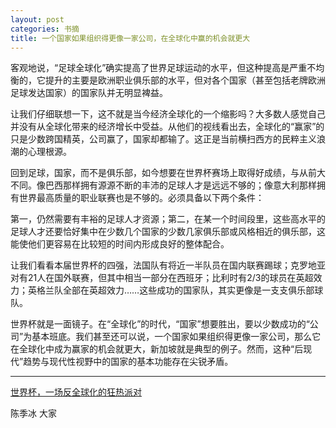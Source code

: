 ```yaml
---
layout: post
categories: 书摘
title: 一个国家如果组织得更像一家公司，在全球化中赢的机会就更大
---
```


客观地说，“足球全球化”确实提高了世界足球运动的水平，但这种提高是严重不均衡的，它提升的主要是欧洲职业俱乐部的水平，但对各个国家（甚至包括老牌欧洲足球发达国家）的国家队并无明显裨益。

让我们仔细联想一下，这不就是当今经济全球化的一个缩影吗？大多数人感觉自己并没有从全球化带来的经济增长中受益。从他们的视线看出去，全球化的“赢家”的只是少数跨国精英，公司赢了，国家却都输了。这正是当前横扫西方的民粹主义浪潮的心理根源。

回到足球，国家，而不是俱乐部，如今想要在世界杯赛场上取得好成绩，与从前大不同。像巴西那样拥有源源不断的丰沛的足球人才是远远不够的；像意大利那样拥有世界最高质量的职业联赛也是不够的。必须具备以下两个条件：

第一，仍然需要有丰裕的足球人才资源；第二，在某一个时间段里，这些高水平的足球人才还要恰好集中在少数几个国家的少数几家俱乐部或风格相近的俱乐部，这能使他们更容易在比较短的时间内形成良好的整体配合。

让我们看看本届世界杯的四强，法国队有将近一半队员在国内联赛踢球；克罗地亚对有21人在国外联赛，但其中相当一部分在西班牙；比利时有2/3的球员在英超效力；英格兰队全部在英超效力……这些成功的国家队，其实更像是一支支俱乐部球队。

世界杯就是一面镜子。在“全球化”的时代，“国家”想要胜出，要以少数成功的“公司”为基本班底。我们甚至还可以说，一个国家如果组织得更像一家公司，那么它在全球化中成为赢家的机会就更大，新加坡就是典型的例子。然而，这种“后现代”趋势与现代性视野中的国家的基本功能存在尖锐矛盾。

---

[世界杯，一场反全球化的狂热派对](https://mp.weixin.qq.com/s/FxnRFDoI-gZEf8C2FVXUig)

陈季冰  大家

